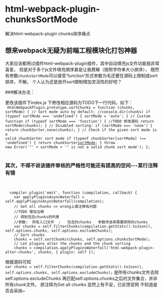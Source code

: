 # html-webpack-plugin-chunksSortMode
解决html-webpack-plugin chunks排序痛点
## 想来webpack无疑为前端工程模块化打包神器

大家应该都用过插件html-webpack-plugin插件，其中自动填充js文件功能我非常喜爱，
但是对于多个js文件填充顺序甚是让我费解（按照字符串大小排序），
既然有参数<code>chunksSortMode</code>可以接受'function'形式参数为毛还要在源码上限制成sort排序，不解。
个人认为还是放开sort限制增加灵活性的好吧？


###解决办法： 

  更改该插件下index.js 下修改相应源码为TODO下一行代码，如下：<br/>
  <code>
  HtmlWebpackPlugin.prototype.sortChunks = function (chunks, sortMode) {
  // Sort mode auto by default:
  //console.dir(chunks)
  if (typeof sortMode === 'undefined') {
    sortMode = 'auto';
  }
  // Custom function
  if (typeof sortMode === 'function') {
    //TODO 修改源码
    return sortMode(chunks);
  }
  // Disabled sorting:
  if (sortMode === 'none') {
    return chunkSorter.none(chunks);
  }
  // Check if the given sort mode is a valid chunkSorter sort mode
  if (typeof chunkSorter[sortMode] !== 'undefined') {
    return chunkSorter[sortMode](chunks);
  }
  throw new Error('"' + sortMode + '" is not a valid chunk sort mode');
};
  </code>
  <br/>
  ### 其次，不得不说该插件审核的严格性可能还有提高的空间---某行注释有错
  <br/>
  <code>
  compiler.plugin('emit', function (compilation, callback) {
    var applyPluginsAsyncWaterfall = self.applyPluginsAsyncWaterfall(compilation);
    // Get all chunks => wrong上面注释有问题
    //TODO 增加注释
    // 得到包含chunks的列表
    //参数:  所有入口文件  :   包含的chunks   参数传进来需要排除的chunks
    var chunks = self.filterChunks(compilation.getStats().toJson(), self.options.chunks, self.options.excludeChunks);
    // Sort chunks
    chunks = self.sortChunks(chunks, self.options.chunksSortMode);
    // Let plugins alter the chunks and the chunk sorting
    chunks = compilation.applyPluginsWaterfall('html-webpack-plugin-alter-chunks', chunks, { plugin: self });
  </code><br/>
  根据源码可知<br/>
  <code>var chunks = self.filterChunks(compilation.getStats().toJson(), self.options.chunks, self.options.excludeChunks);</code>
  是所有chunks文件去除self.options.excludeChunks 再匹配self.options.chunks之后的文件集合，并非所有chunk文件。
  原注释为Get all chunks 显然上有不妥，已反馈官网 不知道是否会采纳~
  
  
